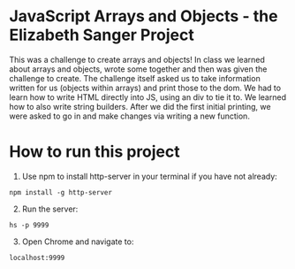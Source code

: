 # JavaScript Arrays and Objects - the Elizabeth Sanger Project

This was a challenge to create arrays and objects! In class we learned about arrays and objects, wrote some together and then was given the challenge to create. The challenge itself asked us to take information written for us (objects within arrays) and print those to the dom. We had to learn how to write HTML directly into JS, using an div to tie it to. We learned how to also write string builders. After we did the first initial printing, we were asked to go in and make changes via writing a new function. 

# How to run this project

1. Use npm to install http-server in your terminal if you have not already:
```
npm install -g http-server
```

2. Run the server: 
```
hs -p 9999
```
3. Open Chrome and navigate to:
```
localhost:9999
```